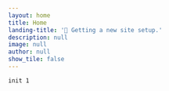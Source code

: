 ```yaml
---
layout: home
title: Home
landing-title: '👋 Getting a new site setup.'
description: null
image: null
author: null
show_tile: false
---
```


`init 1`

